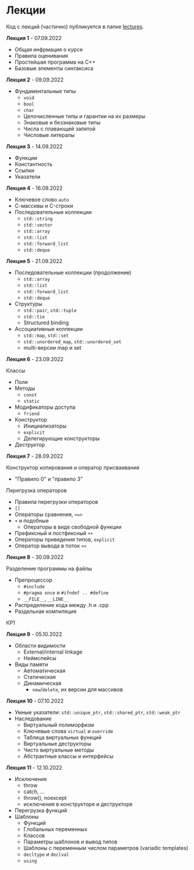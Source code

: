 # Лекции

Код с лекций (частично) публикуется в папке [lectures](/lectures).

**Лекция 1** - 07.09.2022
- Общая инфрмация о курсе
- Правила оценивания
- Простейшая программа на C++
- Базовые элементы синтаксиса

**Лекция 2** - 09.09.2022
- Фундаментальные типы
  - `void`
  - `bool`
  - `char`
  - Целочисленные типы и гарантии на их размеры
  - Знаковые и беззнаковые типы
  - Числа с плавающей запятой
  - Числовые литералы

**Лекция 3** - 14.09.2022
- Функции
- Константность
- Ссылки
- Указатели

**Лекция 4** - 16.09.2022
- Ключевое слово `auto`
- С-массивы и C-строки
- Последовательные коллекции
  - `std::string`
  - `std::vector`
  - `std::array`
  - `std::list`
  - `std::forward_list`
  - `std::deque`

**Лекция 5** - 21.09.2022
- Последовательные коллекции (продолжение)
  - `std::array`
  - `std::list`
  - `std::forward_list`
  - `std::deque`
- Структуры
  - `std::pair`, `std::tuple`
  - `std::tie`
  - Structured binding
- Ассоциативные коллекции
  - `std::map`, `std::set`
  - `std::unordered_map`, `std::unordered_set`
  - multi-версии map и set

**Лекция 6** - 23.09.2022

Классы
- Поля
- Методы
  - `const`
  - `static`
- Модификаторы доступа
  - `friend`
- Конструктор
  - Инициализаторы
  - `explicit`
  - Делегирующие конструкторы
- Деструктор

**Лекция 7** - 28.09.2022

Конструктор копирования и оператор присваивания
- "Правило 0" и "правило 3"

Перегрузка операторов
- Правила перегрузки операторов
- `[]`
- Операторы сравнения, `<=>`
- `+` и подобные
  - Операторы в виде свободной функции
- Префиксный и постфиксный `++`
- Операторы приведения типов, `explicit`
- Оператор вывода в поток `<<`

**Лекция 8** - 30.09.2022

Разделение программы на файлы
- Препроцессор
  - `#include`
  - `#pragma once` и `#ifndef .. #define`
  - `__FILE__`, `__LINE__`
- Распределение кода между .h и .cpp
- Раздельная компиляция

КР1

**Лекция 9** - 05.10.2022
- Области видимости
  - External/internal linkage
  - Неймспейсы
- Виды памяти
  - Автоматическая
  - Статическая
  - Динамическая
    - `new`/`delete`, их версии для массивов

**Лекция 10** - 07.10.2022
- Умные указатели: `std::unique_ptr`, `std::shared_ptr`, `std::weak_ptr`
- Наследование
  - Виртуальный полиморфизм
  - Ключевые слова `virtual` и `override`
  - Таблица виртуальных функций
  - Виртуальные деструкторы
  - Чисто виртуальные методы
  - Абстрактные классы и интерфейсы

**Лекция 11** - 12.10.2022
- Исключения
  - throw
  - catch, ...
  - throw(), noexcept
  - исключения в конструкторе и деструкторе
- Перегрузка функций
- Шаблоны
  - Функций
  - Глобальных переменных
  - Классов
  - Параметры шаблонов и вывод типов
  - Шаблоны с переменным числом параметров (variadic templates)
  - `decltype` и `declval`
  - `using`